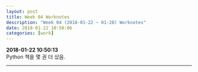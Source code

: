 ```yaml
---
layout: post
title: Week 04 Worknotes
description: "Week 04 (2018-01-22 ~ 01-28) Worknotes"
date: 2018-01-22 10:50:06
categories: [work]
---                 
```

**2018-01-22 10:50:13**                 
Python 책을 몇 권 더 샀음.             

---
